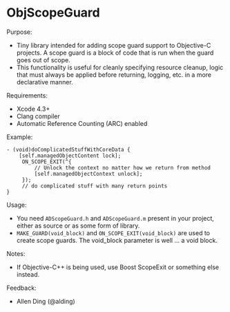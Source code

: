 # ObjScopeGuard #

Purpose:
- Tiny library intended for adding scope guard support to Objective-C projects.
A scope guard is a block of code that is run when the guard goes out of scope.
- This functionality is useful for cleanly specifying resource cleanup, logic 
that must always be applied before returning, logging, etc. in a more declarative manner.

Requirements:
- Xcode 4.3+
- Clang compiler
- Automatic Reference Counting (ARC) enabled

Example:

```
- (void)doComplicatedStuffWithCoreData {
    [self.managedObjectContent lock];
     ON_SCOPE_EXIT(^{
         // Unlock the context no matter how we return from method
         [self.managedObjectContext unlock];
     });
     // do complicated stuff with many return points
}
```

Usage:
- You need `ADScopeGuard.h` and `ADScopeGuard.m` present in your project, either as source
or as some form of library.
- `MAKE_GUARD(void_block)` and `ON_SCOPE_EXIT(void_block)` are used to create scope guards.
The void_block parameter is well ... a void block.

Notes:
- If Objective-C++ is being used, use Boost ScopeExit or something else instead.

Feedback:
- Allen Ding (@alding)
